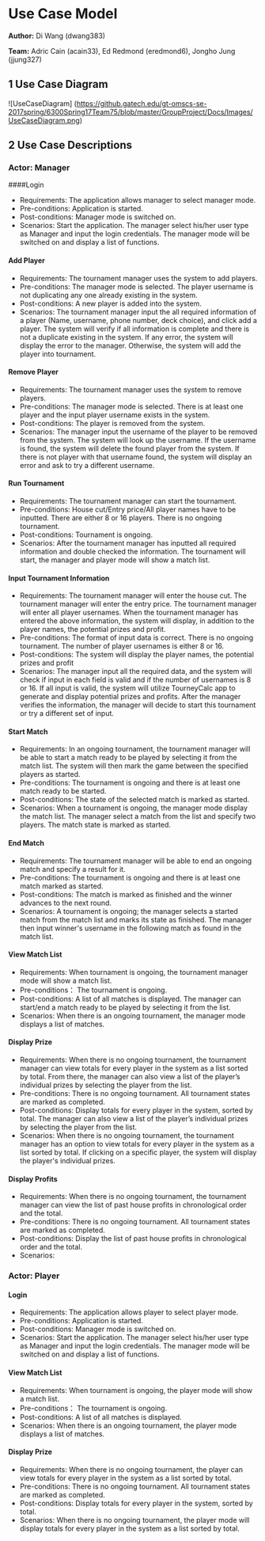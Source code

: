 # Use Case Model

**Author:** Di Wang (dwang383)

**Team:** Adric Cain (acain33), Ed Redmond (eredmond6), Jongho Jung (jjung327)

## 1 Use Case Diagram

![UseCaseDiagram] (https://github.gatech.edu/gt-omscs-se-2017spring/6300Spring17Team75/blob/master/GroupProject/Docs/Images/UseCaseDiagram.png)


## 2 Use Case Descriptions

### Actor: Manager
####Login
* Requirements: The application allows manager to select manager mode. 
* Pre-conditions: Application is started.
* Post-conditions: Manager mode is switched on. 
* Scenarios: Start the application. The manager select his/her user type as Manager and input the login credentials. The manager mode will be switched on and display a list of functions. 

#### Add Player
* Requirements: The tournament manager uses the system to add players.
* Pre-conditions: The manager mode is selected. The player username is not duplicating any one already existing in the system.
* Post-conditions: A new player is added into the system. 
* Scenarios: The tournament manager input the all required information of a player (Name, username, phone number, deck choice), and click add a player. The system will verify if all information is complete and there is not a duplicate existing in the system. If any error, the system will display the error to the manager. Otherwise, the system will add the player into tournament.

#### Remove Player
* Requirements: The tournament manager uses the system to remove players.
* Pre-conditions: The manager mode is selected. There is at least one player and the input player username exists in the system. 
* Post-conditions: The player is removed from the system. 
* Scenarios: The manager input the username of the player to be removed from the system. The system will look up the username. If the username is found, the system will delete the found player from the system. If there is not player with that username found, the system will display an error and ask to try a different username.

#### Run Tournament
* Requirements: The tournament manager can start the tournament.
* Pre-conditions: House cut/Entry price/All player names have to be inputted. There are either 8 or 16 players. There is no ongoing tournament.
* Post-conditions: Tournament is ongoing.
* Scenarios: After the tournament manager has inputted all required information and double checked the information. The tournament will start, the manager and player mode will show a match list. 

#### Input Tournament Information
* Requirements: The tournament manager will enter the house cut. The tournament manager will enter the entry price. The tournament manager will enter all player usernames. When the tournament manager has entered the above information, the system will display, in addition to the player names, the potential prizes and profit.
* Pre-conditions: The format of input data is correct. There is no ongoing tournament. The number of player usernames is either 8 or 16. 
* Post-conditions: The system will display the player names, the potential prizes and profit
* Scenarios: The manager input all the required data, and the system will check if input in each field is valid and if the number of usernames is 8 or 16. If all input is valid, the system will utilize TourneyCalc app to generate and display potential prizes and profits. After the manager verifies the information, the manager will decide to start this tournament or try a different set of input. 

#### Start Match
* Requirements:  In an ongoing tournament, the tournament manager will be able to start a match ready to be played by selecting it from the match list. The system will then mark the game between the specified players as started.
* Pre-conditions: The tournament is ongoing and there is at least one match ready to be started. 
* Post-conditions: The state of the selected match is marked as started. 
* Scenarios: When a tournament is ongoing, the manager mode display the match list. The manager select a match from the list and specify two players. The match state is marked as started. 

#### End Match
* Requirements:  The tournament manager will be able to end an ongoing match and specify a result for it.
* Pre-conditions: The tournament is ongoing and there is at least one match marked as started.
* Post-conditions: The match is marked as finished and the winner advances to the next round.
* Scenarios: A tournament is ongoing; the manager selects a started match from the match list and marks its state as finished. The manager then input winner's username in the following match as found in the match list.

#### View Match List
* Requirements: When tournament is ongoing, the tournament manager mode will show a match list.
* Pre-conditions： The tournament is ongoing. 
* Post-conditions: A list of all matches is displayed. The manager can start/end a match ready to be played by selecting it from the list. 
* Scenarios: When there is an ongoing tournament, the manager mode displays a list of matches.

#### Display Prize
* Requirements: When there is no ongoing tournament, the tournament manager can view totals for every player in the system as a list sorted by total. From there, the manager can also view a list of the player’s individual prizes by selecting the player from the list.
* Pre-conditions: There is no ongoing tournament. All tournament states are marked as completed.
* Post-conditions: Display totals for every player in the system, sorted by total. The manager can also view a list of the player’s individual prizes by selecting the player from the list.
* Scenarios: When there is no ongoing tournament, the tournament manager has an option to view totals for every player in the system as a list sorted by total. If clicking on a specific player, the system will display the player's individual prizes.

#### Display Profits
* Requirements: When there is no ongoing tournament, the tournament manager can view the list of past house profits in chronological order and the total.
* Pre-conditions: There is no ongoing tournament. All tournament states are marked as completed.
* Post-conditions: Display the list of past house profits in chronological order and the total.
* Scenarios: 

### Actor: Player
#### Login
* Requirements: The application allows player to select player mode. 
* Pre-conditions: Application is started.
* Post-conditions: Manager mode is switched on. 
* Scenarios: Start the application. The manager select his/her user type as Manager and input the login credentials. The manager mode will be switched on and display a list of functions. 

#### View Match List
* Requirements: When tournament is ongoing, the player mode will show a match list.
* Pre-conditions： The tournament is ongoing. 
* Post-conditions: A list of all matches is displayed.
* Scenarios: When there is an ongoing tournament, the player mode displays a list of matches.

#### Display Prize
* Requirements: When there is no ongoing tournament, the player can view totals for every player in the system as a list sorted by total. 
* Pre-conditions: There is no ongoing tournament. All tournament states are marked as completed.
* Post-conditions: Display totals for every player in the system, sorted by total. 
* Scenarios: When there is no ongoing tournament, the player mode will display totals for every player in the system as a list sorted by total.
